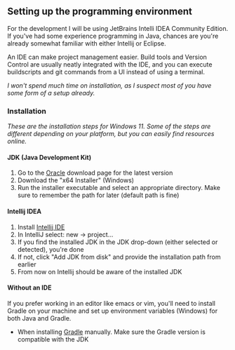 ## Setting up the programming environment

For the development I will be using JetBrains Intelli IDEA Community Edition.
If you've had some experience programming in Java, chances are you're already somewhat familiar with either Intellij or Eclipse.

An IDE can make project management easier.
Build tools and Version Control are usually neatly integrated with the IDE,
and you can execute buildscripts and git commands from a UI instead of using a terminal.

*I won't spend much time on installation, as I suspect most of you have some form of a setup already.*

### Installation

*These are the installation steps for Windows 11.
Some of the steps are different depending on your platform, but you can easily find resources online.*

#### JDK (Java Development Kit)

1. Go to the [Oracle](https://www.oracle.com/java/technologies/downloads/) download page for the latest version
2. Download the "x64 Installer" (Windows)
3. Run the installer executable and select an appropriate directory. Make sure to remember the path for later (default path is fine)

#### Intellij IDEA

1. Install [Intellij IDE](https://www.jetbrains.com/idea/download/?section=windows)
2. In IntelliJ select: new -> project...
3. If you find the installed JDK in the JDK drop-down (either selected or detected), you're done
4. If not, click "Add JDK from disk" and provide the installation path from earlier
5. From now on Intellij should be aware of the installed JDK

#### Without an IDE

If you prefer working in an editor like emacs or vim, you'll need to install Gradle on your machine and set up environment variables (Windows) for both Java and Gradle.

* When installing [Gradle](https://gradle.org/install/) manually. Make sure the Gradle version is compatible with the JDK